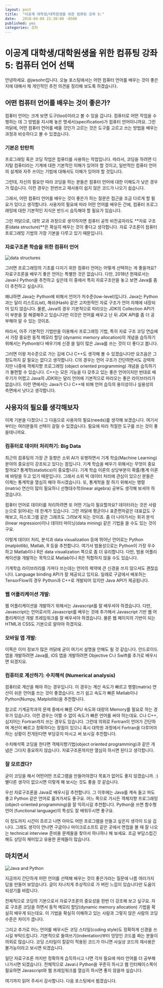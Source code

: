 ```yaml
---
layout: post
title:  "이공계 대학생/대학원생을 위한 컴퓨팅 강좌 5:"
date:   2018-04-09 22:30:00 -0500
published: yes
categories: 강좌
---
```


# 이공계 대학생/대학원생을 위한 컴퓨팅 강좌 5: 컴퓨터 언어 선택

안녕하세요. @jwsohn입니다. 오늘 포스팅에서는 어떤 컴퓨터 언어를 배우는 것이
좋은지에 대해서 제 개인적인 추천 의견을 정리해 보도록 하겠습니다.

## 어떤 컴퓨터 언어를 배우는 것이 좋은가? 

컴퓨터 언어는 크게 보면 도구(tool)이라고 볼 수 있을 겁니다. 컴퓨터로 어떤
작업을 수행하는 데 그 방법을 지시해 놓은 명세서(specification)가 컴퓨터
언어이니까요. 그런 까닭에, 어떤 컴퓨터 언어를 배울 것인가 고르는 것은 
도구를 고르고 쓰는 방법을 배우는 과정과 비슷하다고 볼 수 있겠습니다.

### 기본은 탄탄히

프로그래밍 혹은 코딩 작업은 컴퓨터를 사용하는 작업입니다. 따라서, 코딩을
하려면 디지털 컴퓨터라는 기계에 대한 기본적인 이해가 있어야 할 것이고,
일반적인 컴퓨터 언어의 설계와 자주 쓰이는 기법에 대해서도 이해가 있어야 할
것입니다.

그런데, 자신의 필요만 따라 코딩을 하는 분들은 컴퓨터 언어에 대한 이해도가 낮은
경우가 많습니다. 이런 경우는 한번쓰고 재사용이 쉽지 않은 코드가 나오기
쉽습니다. 

그래서, 어떤 컴퓨터 언어를 배우는 것이 좋은가 하는 질문은 접근을 조금 다르게
할 필요가 있다고 생각합니다. 사용자의 필요에 따라 어떤 언어를 배우든 간에,
컴퓨터 프로그래밍에 대한 기본적인 지식은 반드시 습득해야 할 필요가 있습니다.

그런 까닭으로, 대학 교과 과정으로 생각하자면 컴퓨터 공학 비전공자라도 **자료
구조론(data structure)**은 확실히 배우는 것이 좋다고 생각합니다. 자료 구조론이
컴퓨터 프로그래밍 기법의 가장 기본을 다루고 있기 때문입니다.

### 자료구조론 학습을 위한 컴퓨터 언어

![data structures](/assets/2018-04-09-computing-for-scieng-students-05/data-structures.jpg)

그러면 프로그래밍의 기초를 다지기 위한 컴퓨터 언어는 어떻게 선택하는 게
좋을까요? 자료구조론을 배우기 좋은 언어는 특별한 것은 없습니다. 다만, 2018년
현재로서는 Java나 Python을 추천하고 싶은데 이 중에서 특히 자료구조만을
놓고 보면 Java를 좀 더 추천하고 싶습니다.

왜냐하면 Java는 Python에 비해서 언어가 저수준(low-level)입니다. Java는
Python과는 달리 리스트(List), 해쉬(Hash) 같은 고차원적인 자료 구조가 언어
자체에 내장되어 있지 않습니다. 물론, Java의 경우 기본적으로 따라오는 JDK의
Collection API가 이 부분을 잘 해결해주고 있습니다만 이것은 언어를 배우고 난 뒤
JDK API를 좀 더 공부해야 알 수 있는 것이죠.

따라서, 아주 기본적인 기법만을 이용해서 프로그래밍 기법, 특히 자료 구조 코딩
연습에서 가장 중요한 동적 메모리 할당 (dynamic memory allocation)의 개념을
습득하기 위해서는 Python보다 배우기에 신경 쓸 일이 많은 Java를 쓰는 것이 더
좋다고 봅니다.

그러면 이왕 저수준으로 가는 김에 C나 C++도 생각해 볼 수 있겠습니다만 요즈음은
그 정도까지 갈 필요는 없다고 생각합니다. C의 경우는 언어 구조가 간단하면서도
강력하지만 나중에 객체지향 프로그래밍 (object oriented programming) 개념을
습득하기가 불편할 수 있습니다. C++는 모든 기능을 다 갖추고 있는 좋은
언어이지만 반대로 배우기가 어렵고 Java의 JDK와는 달리 언어에 기본적으로
따라오는 좋은 라이브러리가 없습니다. 이런 면에서는 Java가 C나 C++에 비해 언어
습득의 용이성이나 실용성의 측면에서 낫다고 생각합니다.

## 사용자의 필요를 생각해보자

이제 기본을 다졌으니 그 다음으로 사용자의 필요(needs)를 생각해 보겠습니다.
여기서부터는 여러분들의 선택이 갈릴 수 있겠습니다. 필요에 따라 적절한 도구를
쓰는 것이 좋을테니까요. 

### 컴퓨터로 데이터 처리하기: Big Data

최근의 컴퓨팅의 가장 큰 동향은 소위 AI가 유행하면서 기계 학습(Machine
Learning)분야의 중요성이 강조되고 있다는 점입니다. 기계 학습을 배우기 위해서는
무엇이 중요할까요? 통계학(statistics)이 중요합니다. 기계 학습 이론의
상당부분이 확률/통계 이론에 바탕을 두고 있기 때문입니다. 그래서 소위 빅 데이터
처리에 관심이 있으신 분들은 이제는 통계학을 열심히 해야 하시겠습니다. 또,
통계학을 잘 하기 위해서는 행렬(matrix) 연산이 많이 필요하니 선형대수학(linear
algebra) 공부도 생각해 보셔야 하겠습니다.

컴퓨터 언어로 데이터를 처리하려면 또 어떤 기능이 필요할까요? 데이터라는 것은
사람 눈으로 읽어내는 데 한계가 있습니다. 그런 까닭에 평균이나 표준편차같은
대표값도 구해보고, 히스토그램 같은 그래프도 그려보게 되는 것이죠. 좀 더
나아가서는 회귀 분석(linear regression)이나 데이터 마이닝(data mining) 같은
기법을 쓸 수도 있는 것이구요.

이렇게 데이터 처리, 분석과 data visualization 등에 뛰어난 언어로는 Python
(matplotlib), Matlab, R 등을 추천합니다. 여기서 범용성으로는 Python이 가장
우수하고 Matlab이나 R은 data visualization 쪽으로 좀 더 유리합니다. 다만, 범용
어플리케이션을 개발하는 목적으로 Matlab이나 R은 적합하지 않을 수도 있습니다.

기계학습 라이브러리를 가져다 쓰는데는 언어의 제약에 큰 신경을 쓰지 않으셔도
괜찮습니다. Language binding API가 잘 제공되고 있지요. 일례로 구글에서
배포하는 TensorFlow의 경우 Python과 C++로 개발되어 있지만 Java API가
제공됩니다. 

### 웹 어플리케이션 개발:

웹 어플리케이션을 개발하기 위해서는 Javascript를 잘 배우셔야 하겠습니다.
다만, Javascript는 언어로서의 Javascript를 배우는 것에 추가해서 Javascript
기반 웹 어플리케이션 개발 프레임워크를 잘 배우셔야 하겠습니다. 물론 웹
페이지의 기반이 되는 HTML과 CSS도 기본으로 알아야 하겠지요. 

### 모바일 앱 개발:

이쪽은 이미 정보가 많은 까닭에 굳이 여기서 설명을 안해도 될 것 같습니다.
안드로이드 앱을 개발하려면 Java를, iOS 앱을 개발하려면 Objective C나 Swift를
추가로 배우시면 되겠지요. 

### 컴퓨터로 계산하기: 수치해석 (Numerical analysis)

컴퓨터로 계산을 해야 하는 경우입니다. 이 경우는 계산 속도가 빠르고
행렬(matrix) 연산이 쉬운 언어를 쓰는 것이 좋겠습니다. 쓰기 쉽고 속도가 빠른
Matlab이나 Python(Numpy, Matplotlib)을 추천합니다. 

참고로 기계공학과의 문제 중에서 빠른 CPU 속도와 대량의 Memory를 필요로 하는
경우가 있습니다. 이런 경우는 어쩔 수 없이 속도가 빠른 언어를 써야 하는데요.
C나 C++, 심지어는 Fortran까지 쓰는 경우도 있습니다. 그런데 의외로 Fortran이
언어가 간단하며 계산이 빠르고 정확하다는 장점이 있으니 혹시 대학원 과정에서
Fortran을 다루어야 하는 상황이 전개된다면 부담갖지 마시고 써 보시길
추천합니다.

수치해석쪽 코딩을 한다면 객체지향기법(object oriented programming)과 같은
개념은 그다지 중요하지 않습니다. 자료구조론까지만 열심히 하시면 된다고
생각합니다.

### 잘 모르겠다?

굳이 코딩을 해서 어떤어떤 프로그램을 만들어야겠다 목표가 없어도 좋지
않겠습니까. :) 별다른 생각이 없으시면 이렇게 해 보시는 것도 좋을 것 같습니다.

우선 자료구조론을 Java로 배우시길 추천합니다. 그 이후에는 Java를 계속 들고
파도 좋고 Python 같은 언어로 옮겨가셔도 좋구요. 어느 쪽으로 가시든 객체지향
프로그래밍(object-oriented programming)을 잘 익히시길 추천합니다. Python을
쓰면 함수형 언어 (functional language)의 특성도 잘 배워두시면 좋구요.

이 정도까지 시간이 흐르고 나면 아마도 어떤 프로그램을 만들고 싶은지 생각이
드실 겁니다. 그래도 생각이 안나면 구글이나 마이크로소프트 같은 곳에서 면접을
볼 때 잘 나오는 technical interview 준비용 문제들을 찾아서 하나하나 해 보세요.
조금 부담스럽긴 해도 상당히 재미있고 유용한 문제들이 많습니다.

## 마치면서

![Java and Python](/assets/2018-04-09-computing-for-scieng-students-05/java-and-python-logo.png)

지금까지 간단하게 어떤 언어를 선택해 배우는 것이 좋은가라는 질문에 나름
여러가지 답을 만들어 보았습니다. 글이 지나치게 추상적으로 가 버린 느낌이
있습니다만 도움이 되셨기를 바랍니다.

전체적으로 코딩의 기본으로서 자료구조론의 중요성을 한번 더 강조해 보고 싶구요.
자료 구조론 코딩을 하면서 동적 메모리 할당(dynamic memory allocation) 기법을
확실히 배우게 되는데요. 이 기법을 확실히 이해하고 있는 사람과 그렇지 않은
사람의 코딩 수준은 차이가 큽니다. 

그리고 추가로 어느 언어를 배우시든 코딩 스타일(coding style)도 정확하게 신경을
쓰시길 부탁드립니다. 기본적으로 들여쓰기(indentation)부터 엉망인 코드를 짜는
분들이 의외로 많습니다. 코딩 스타일이 칼같이 적용된 코드가 아니면 사실상
코드의 재사용은 불가능이라고 보시면 되겠습니다.

일단 자료구조론 까지만 정확하게 습득하시고 나면 각자 필요에 따라 언어를 더
공부해 나가시면 되겠습니다. 전체적으로 Java나 Python을 꾸준히 하시고 웹
인터페이스쪽이 필요하면 Javascript와 웹 프레임워크를 열심히 하시면 좋지 않을까
싶습니다.

여기까지 읽어 주셔서 감사합니다. 다음 포스팅에서 뵙겠습니다.

